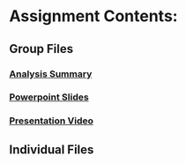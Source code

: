 # Assignment Contents:
## Group Files
### [Analysis Summary](https://view.officeapps.live.com/op/view.aspx?src=https%3A%2F%2Fraw.githubusercontent.com%2Fjpntc%2FCSCI-331-Database-Systems%2Fmain%2FUDT%2520Metadata%2520Taxonomy%2520Strategies%2520Analysis%2FGroup%2520Files%2FG331_NG2_Group_Summary.docx&wdOrigin=BROWSELINK)
### [Powerpoint Slides](https://view.officeapps.live.com/op/view.aspx?src=https%3A%2F%2Fraw.githubusercontent.com%2Fjpntc%2FCSCI-331-Database-Systems%2Fmain%2FUDT%2520Metadata%2520Taxonomy%2520Strategies%2520Analysis%2FGroup%2520Files%2FG331_NG2_GroupPresentation.pptx&wdOrigin=BROWSELINK)
### [Presentation Video](https://drive.google.com/file/d/1931zGSVLidjSN_-7NwuiNqmj41afNBqB/view?usp=drive_link)

## Individual Files

